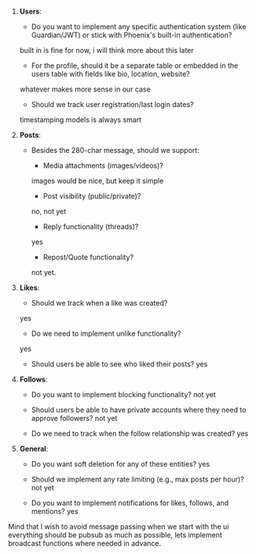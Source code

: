 1. **Users**:
   - Do you want to implement any specific authentication system (like Guardian/JWT) or stick with Phoenix's built-in authentication?
   
   built in is fine for now, i will think more about this later
   
   - For the profile, should it be a separate table or embedded in the users table with fields like bio, location, website?
   
   whatever makes more sense in our case
   
   - Should we track user registration/last login dates?
   
   timestamping models is always smart

2. **Posts**:
   - Besides the 280-char message, should we support:
     - Media attachments (images/videos)?
     
     images would be nice, but keep it simple
     
     - Post visibility (public/private)?
     
     no, not yet
     
     - Reply functionality (threads)?
     
     yes
     
     - Repost/Quote functionality?
     
     not yet.

3. **Likes**:
   - Should we track when a like was created?
   
   yes
   
   - Do we need to implement unlike functionality?
   
   yes
   
   - Should users be able to see who liked their posts?
   yes

4. **Follows**:
   - Do you want to implement blocking functionality?
   not yet
   
   - Should users be able to have private accounts where they need to approve followers?
   not yet
   
   - Do we need to track when the follow relationship was created?
   yes

5. **General**:
   - Do you want soft deletion for any of these entities?
   yes
   
   - Should we implement any rate limiting (e.g., max posts per hour)?
   not yet
   
   - Do you want to implement notifications for likes, follows, and mentions?
   yes

Mind that I wish to avoid message passing when we start with the ui everything should be pubsub as much as possible, lets implement broadcast functions where needed in advance. 